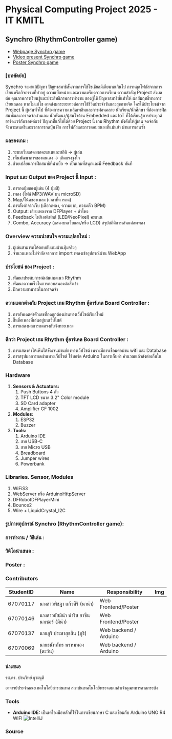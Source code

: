 # Physical Computing Project 2025 - IT KMITL

## Synchro (RhythmController game)

[//]: # ([Contributors]&#40;#Contributors&#41;)

- [Webpage Synchro game](https://ganksterphy.github.io/Synchro/)
- [Video present Synchro game](https://youtube.com)
- [Poster Synchro game](https://youtube.com)

### [บทคัดย่อ]

Synchro จะมาแก้ปัญหา ปัญหาสมาธิสั้นจากการใช้โซเชียลมีเดียมากเกินไป การหลุดโฟกัสจากการเรียนหรือกิจกรรมที่ทำอยู่ ความเบื่อหน่ายและความเครียดจากการเรียน  ความสำคัญ Project ส่งผลต่อ คุณภาพการเรียนรู้และประสิทธิภาพการทำงาน ของผู้ใช้ ปัญหาสมาธิสั้นทำให้ ผลสัมฤทธิ์ทางการเรียนลดลง หากไม่แก้ไข อาจส่งผลระยะยาวต่อการใช้ชีวิตประจำวันและสุขภาพจิต  ใครได้ประโยชน์จาก Project นี้ ผู้เล่นทั่วไป ที่ต้องการความเพลิดเพลินและการผ่อนคลาย นักเรียน/นักศึกษา ที่ต้องการฝึกสมาธิและการจดจ่อผ่านเกม นักพัฒนา/ผู้สนใจด้าน Embedded และ IoT ที่ได้เรียนรู้การประยุกต์ฮาร์ดแวร์กับซอฟต์แวร์  ปัญหาที่แก้ไขได้ด้วย Project นี้ เกม Rhythm บังคับให้ผู้เล่น จดจ่อกับจังหวะดนตรีและเวลาการกดปุ่ม ฝึก การโฟกัสและการตอบสนองที่แม่นยำ ผ่านการเล่นซ้ำ

### ผลของเกม :
1. ระบบเว็บแสดงผลคะแนนและสถิติ → ผู้เล่น 
2. เห็นพัฒนาการของตนเอง → เกิดแรงจูงใจ 
3. ช่วยเปลี่ยนการฝึกสมาธิที่น่าเบื่อ → เป็นเกมที่สนุกและมี Feedback ทันที  
   
### Input และ Output ของ Project นี้ Input : 
1. การกดปุ่มของผู้เล่น (4 ปุ่มสี) 
2. เพลง (ไฟล์ MP3/WAV บน microSD) 
3. Map/โน้ตของเพลง (เวลาที่ควรกด) 
4. การตั้งค่าจากเว็บ (เลือกเพลง, ความยาก, ความเร็ว BPM)  
5. Output: เสียงเพลงจาก DFPlayer + ลำโพง 
6. Feedback ไฟ/เอฟเฟกต์ (LED/NeoPixel) คะแนน
7. Combo, Accuracy (แสดงบนเว็บและ/หรือ LCD) สรุปสถิติการเล่นแต่ละเพลง

### Overview ความน่าสนใจ ความแปลกใหม่ :
1. ผู้เล่นสามารถโต้ตอบกับเกมผ่านปุ่มจริงๆ
2. จำนวนเพลงไม่จำกัดจากการ import เพลงเข้าอุปกรณ์ผ่าน WebApp
### ประโยชน์​ ของ Project :
1. พัฒนาประสบการณ์เล่นเกมแนว Rhythm
2. พัฒนาความเร็วในการตอบสนองต่อสิ่งเร้า
3. ฝึกความสามารถในการจดจำ
### ความแตกต่างกับ Project เกม Rhythm ตู้อาร์เคด Board Controller :
1. การอัพเดตค่าตัวเลขที่กดถูกต้องผ่านทางเว็ปไซต์เรียลไทม์
2. ขึ้นชื่อเพลงที่เล่นอยู่บนเว็ปไซต์
3. การแสดงผลการกดตรงกับจังหวะเพลง
### ดีกว่า Project เกม Rhythm ตู้อาร์เคด Board Controller :
1. การแสดงค่าให้เห็นได้ชัดเจนผ่านช่องทางเว็ปไซต์ เพราะมีการเชื่อมต่อผ่าน wifi และ Database
2. การสรุปผลการกดผ่านทางเว็ปไซต์ ใช้บอร์ด Arduino ในการเก็บค่า คำนวณแล้วส่งต่อเก็บใน Database

### Hardware
1. **Sensors & Actuators:** 
    1. Push Buttons 4 ตัว 
    2. TFT LCD ขนาด 3.2" Color module
    3. SD Card adapter
    4. Amplifier GF 1002
2. **Modules:** 
    1. ESP32
    2. Buzzer
3. **Tools:**  
    1. Arduino IDE
    2. สาย USB-C
    3. สาย Micro USB
    4. Breadboard
    5. Jumper wires
    6. Powerbank

### Libraries. Sensor, Modules
1. WiFiS3
2. WebServer หรือ ArduinoHttpServer
3. DFRobotDFPlayerMini
4. Bounce2
5. Wire + LiquidCrystal_I2C

### รูปภาพอุปกรณ์ Synchro (RhythmController game):

### การทำงาน / วิธีเล่น :

### วิดิโอนำเสนอ :

### Poster :

### Contributors

| StudentID       | Name                                  | Responsibility                      | Img                                                                             |
|----------|---------------------------------------|--------------------------------|---------------------------------------------------------------------------------|
| 67070117 | นางสาวพิชฎา แก้วศิริ (นาน่า)          | Web Frontend/Poster | |
| 67070146 | นางสาวยัสมิน่า ฟาริส ยาซีน นาเซอร์ (มีน่า) | Web Frontend/Poster | |
| 67070137 | นายภูริ ประชาสุขสิน  (ภูริ)          | Web backend / Arduino | |
| 67070069 | นายธนัทภัทร พรหมทอง (ตะวัน)        | Web backend / Arduino | |


### นำเสนอ

รศ.ดร. ปานวิทย์ ธุวะนุติ

อาจารย์ประจำคณะเทคโนโลยีสารสนเทศ สถาบันเทคโนโลยีพระจอมเกล้าเจ้าคุณทหารลาดกระบัง

### Tools

- **Arduino IDE:** เป็นเครื่องมือหลักที่ใช้ในการเขียนภาษา C และเชื่อมกับ Arduino UNO R4 WIFI
  ![IntelliJ]()

[//]: # (<img height="100" src="" title="IntelliJ" width="100"/>)

### Source
